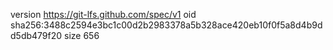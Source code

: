 version https://git-lfs.github.com/spec/v1
oid sha256:3488c2594e3bc1c00d2b2983378a5b328ace420eb10f0f5a8d4b9dd5db479f20
size 656
